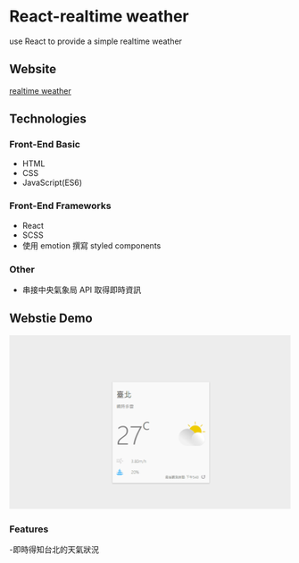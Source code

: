 # React-realtime weather
use React to provide a simple realtime weather

## Website
[realtime weather](https://shang-jui.github.io/realtime-weather/)

## Technologies
### Front-End Basic
- HTML
- CSS
- JavaScript(ES6)
### Front-End Frameworks
- React
- SCSS
- 使用 emotion 撰寫 styled components
### Other
- 串接中央氣象局 API 取得即時資訊

## Webstie Demo
![image](https://github.com/shang-jui/realtime-weather/blob/master/weather.gif)

### Features
-即時得知台北的天氣狀況

